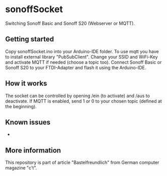 # sonoffSocket
Switching Sonoff Basic and Sonoff S20 (Webserver or MQTT).

## Getting started
Copy sonoffSocket.ino into your Arduino-IDE folder. To use mqtt you have to install external library "PubSubClient". Change your SSID and WiFi-Key and activate MQTT if needed (choose a topic too).
Connect Sonoff Basic or Sonoff S20 to your FTDI-Adapter and flash it using the Arduino-IDE.

## How it works
The socket can be controlled by opening <ip of socket>/ein (to activate) and <ip of socket>/aus to deactivate. If MQTT is enabled, send 1 or 0 to your chosen topic (defined at the beginning).

## Known issues

-

## More information
This repository is part of article "Bastelfreundlich" from German computer magazine "c't". 